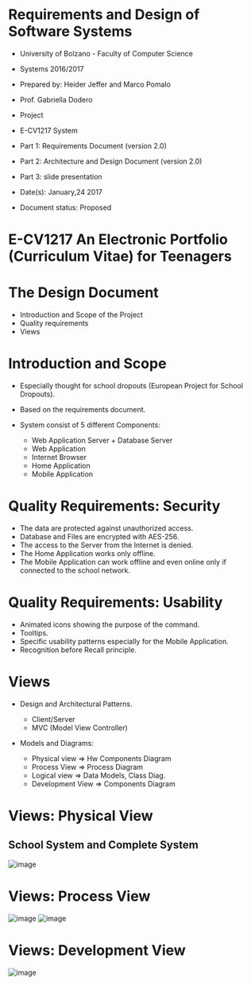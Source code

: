 # Requirements and Design of Software Systems
* University of Bolzano - Faculty of Computer Science
* Systems 2016/2017
* Prepared by: Heider Jeffer and Marco Pomalo
* Prof. Gabriella Dodero
* Project
* E-CV1217 System
* Part 1: Requirements Document (version 2.0)
* Part 2: Architecture and Design Document (version 2.0)
* Part 3: slide presentation

* Date(s): January,24 2017
* Document status: Proposed

# E-CV1217 An Electronic Portfolio (Curriculum Vitae) for Teenagers
# The Design Document
* Introduction and Scope of the Project
* Quality requirements
* Views
# Introduction and Scope
* Especially thought for school dropouts
(European Project for School Dropouts).

* Based on the requirements document.

* System consist of 5 different Components:
  *  Web Application Server + Database Server
  * Web Application
  * Internet Browser
  * Home Application
  * Mobile Application

# Quality Requirements: Security

* The data are protected against unauthorized access.
* Database and Files are encrypted with AES-256.
* The access to the Server from the Internet is denied.
* The Home Application works only offline.
* The Mobile Application can work offline and even online only if connected to the school network.


# Quality Requirements: Usability
* Animated icons showing the purpose of the command.
* Tooltips.
* Specific usability patterns especially for the Mobile Application.
* Recognition before Recall principle.


# Views

* Design and Architectural Patterns.
     * Client/Server
     * MVC (Model View Controller)

* Models and Diagrams:
     * Physical view ⇒ Hw Components Diagram
     * Process View ⇒ Process Diagram
     * Logical view ⇒ Data Models, Class Diag.
     * Development View ⇒ Components Diagram


# Views: Physical View
## School System and Complete System
![image](https://github.com/HeiderJeffer/Project-for-Human-Machine-Interaction/blob/main/image/1.PNG)



# Views: Process View
![image](https://github.com/HeiderJeffer/Project-for-Human-Machine-Interaction/blob/main/image/2.PNG)
![image](https://github.com/HeiderJeffer/Project-for-Human-Machine-Interaction/blob/main/image/3.PNG)
# Views: Development View
![image](https://github.com/HeiderJeffer/Project-for-Human-Machine-Interaction/blob/main/image/4.PNG)






